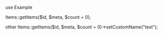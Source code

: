 use Example 

Items::getItems($id, $meta, $count = 0);

other 
Items::getItems($id, $meta, $count = 0)->setCustomName("test");

